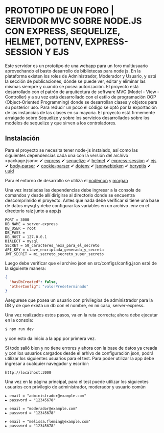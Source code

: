  
# PROTOTIPO DE UN FORO | SERVIDOR MVC SOBRE NODE.JS CON EXPRESS, SEQUELIZE, HELMET, DOTENV, EXPRESS-SESSION Y EJS

Este servidor es un prototipo de una webapp para un foro multiusuario aprovechando el basto desarrollo de bibliotecas para node js.
En la plataforma existen los roles de Administrador, Moderador y Usuario, y está la sección de publicaciones, dónde 
se puede ver, editar y eliminar las mismas siempre y cuando se posea autorización.
El proyecto está desarrollado con el patrón de arquitectura de software MVC (Model - View - Controller) y a su vez está desarrollado 
con el estilo de programación OOP (Object-Oriented Programming) donde se desarrollan clases y objetos para su posterior uso.
Para reducir un poco el código se optó por la exportación de las instancias de las clases en su mayoría.
El proyecto está firmemente arraigado sobre Sequelize y sobre los servicios desarrollados sobre los modelos de sequelize y que sirven a los controladores.


## Instalación

Para el proyecto se necesita tener node-js instalado, así como las siguientes dependencias cada una con la versión del archivo «package.json»: 
    ✔ [express](https://expressjs.com/es/starter/installing.html)
    ✔ [sequelize](https://sequelize.org)
    ✔ [helmet](https://helmetjs.github.io)
    ✔ [express-session](https://github.com/expressjs/session)
    ✔ [ejs](https://ejs.co)
    ✔ [body-parser](https://www.npmjs.com/package/body-parser)
    ✔ [cookie-parser](https://www.npmjs.com/package/cookie-parser)
    ✔ [dotenv](https://www.npmjs.com/package/dotenv)
    ✔ [jsonwebtoken](https://github.com/auth0/node-jsonwebtoken)
    ✔ [bcryptjs](https://www.npmjs.com/package/bcryptjs)
    ✔ [uuid](https://www.npmjs.com/package/uuid)

Para el entorno de desarrollo se utiliza el [nodemon](https://www.npmjs.com/package/nodemon) y [morgan](https://github.com/expressjs/morgan)
    
Una vez instaladas las dependencias debe ingresar a la consola de comandos y desde allí dirigirse al directorio donde se encuentra descomprimido el proyecto. 
Antes que nada debe verificar si tiene una base de datos mysql y debe configurar las variables en un archivo .env en el directorio raiz junto a app.js

```dotenv
PORT = 3000
DB_NAME = server-express
DB_USER = root
DB_PASS =
DB_HOST = 127.0.0.1
DIALECT = mysql
SECRET = 50_caracteres_hexa_para_el_secreto
API_KEY = clave_encriptada_generada_y_secreta
JWT_SECRET = mi_secreto_secreto_super_secreto
```

Luego debe verificar que el archivo json en src/configs/config.json esté de la siguiente manera:
```json
{
  "hasDbCreated": false,
  "otherConfig": "valorPredeterminado"
}
```
Asegurese que posea un usuario con privilegios de administrador para la DB y de que exista un db con el nombre, en mi caso,
server-express.

Una vez realizados estos pasos, va en la ruta correcta; ahora debe ejecutar en la consola:
```bash
$ npm run dev
```
y con esto da inicio a la app por primera vez. 

Si todo salió bien y no tiene errores y ahora con la base de datos ya creada y con los usuarios cargados desde el arhivo de configuración json, podrá utilizar los siguientes usuarios para el test.
Para poder utilizar la app debe ingresar a cualquier navegador y escribir:
```
http://localhost:3000
```

Una vez en la página principal, para el test puede utilizar los siguientes usuarios con privilegio de administrador, moderador y usuario común

    ► email = "administrador@example.com"
    ► password = "12345678"

    ► email = "moderador@example.com"
    ► password = "12345678"
    
    ► email = "melissa.fleming@example.com"
    ► password = "12345678"
